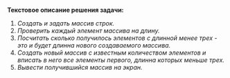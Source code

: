 **Текстовое описание решения задачи:**

1. *Создать и задать массив строк.*
2. *Проверить каждый элемент массива на длину.*
3. *Посчитать сколько получилось элементов с длинной менее трех - это и будет длинна нового создаваемого массива.*
4. *Создать новый массив с известным количеством элементов и вписать в него все элементы первого, длинна которых меньше трех.*
5. *Вывести получившийся массив на экран.*